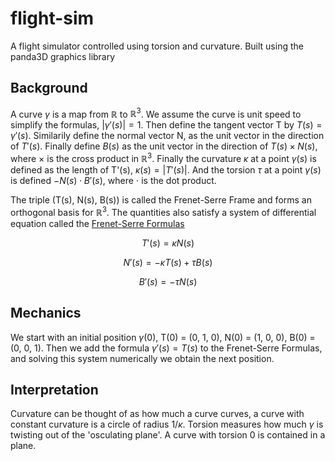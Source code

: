# flight-sim
A flight simulator controlled using torsion and curvature. 
Built using the panda3D graphics library

## Background

A curve $\gamma$ is a map from $\mathbb{R}$ to $\mathbb{R}^3$. We assume the curve 
is unit speed to simplify the formulas, $|\gamma'(s)| = 1$. Then define the tangent
vector T by $T(s) = \gamma'(s)$. Similarily define the normal vector N, as the unit 
vector in the direction of $T'(s)$. Finally define $B(s)$ as the unit vector in 
the direction of $T(s) \times N(s)$, where $\times$ is the cross product in 
$\mathbb{R}^3$. Finally the curvature $\kappa$ at a point $\gamma(s)$ is defined 
as the length of T'(s), $\kappa(s) = |T'(s)|$. And the torsion $\tau$ at a point 
$\gamma(s)$ is defined $- N(s) \cdot B'(s)$, where $\cdot$ is the dot product.

The triple (T(s), N(s), B(s)) is called the Frenet-Serre Frame and forms an orthogonal 
basis for $\mathbb{R}^3$. The quantities also satisfy a system of differential equation 
called the [Frenet-Serre Formulas](https://en.wikipedia.org/wiki/Frenet%E2%80%93Serret_formulas)

$$ T'(s) = \kappa N(s) $$

$$ N'(s) = - \kappa T(s) + \tau B(s) $$

$$ B'(s) = - \tau N(s) $$

## Mechanics

We start with an initial position $\gamma(0)$, T(0) = (0, 1, 0), N(0) = (1, 0, 0), 
B(0) = (0, 0, 1). Then we add the formula $\gamma'(s) = T(s)$ to the Frenet-Serre 
Formulas, and solving this system numerically we obtain the next position.

## Interpretation

Curvature can be thought of as how much a curve curves, a curve with constant curvature
is a circle of radius $1 / \kappa$. Torsion measures how much $\gamma$ is twisting out
of the 'osculating plane'. A curve with torsion 0 is contained in a plane.

